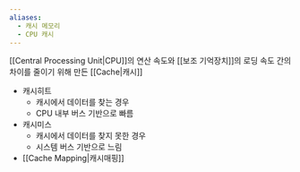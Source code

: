 ```yaml
---
aliases:
  - 캐시 메모리
  - CPU 캐시
---
```

[[Central Processing Unit|CPU]]의 연산 속도와 [[보조 기억장치]]의 로딩 속도 간의 차이를 줄이기 위해 만든 [[Cache|캐시]]

- 캐시히트
	- 캐시에서 데이터를 찾는 경우
	- CPU 내부 버스 기반으로 빠름
- 캐시미스
	- 캐시에서 데이터를 찾지 못한 경우
	- 시스템 버스 기반으로 느림
- [[Cache Mapping|캐시매핑]]
